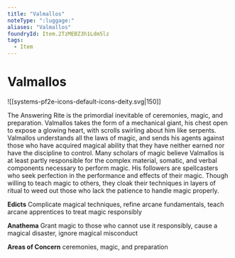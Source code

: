```yaml
---
title: "Valmallos"
noteType: ":luggage:"
aliases: "Valmallos"
foundryId: Item.2TzMEBZ3h1Ldm5lz
tags:
  - Item
---
```


# Valmallos
![[systems-pf2e-icons-default-icons-deity.svg|150]]

The Answering Rite is the primordial inevitable of ceremonies, magic, and preparation. Valmallos takes the form of a mechanical giant, his chest open to expose a glowing heart, with scrolls swirling about him like serpents. Valmallos understands all the laws of magic, and sends his agents against those who have acquired magical ability that they have neither earned nor have the discipline to control. Many scholars of magic believe Valmallos is at least partly responsible for the complex material, somatic, and verbal components necessary to perform magic. His followers are spellcasters who seek perfection in the performance and effects of their magic. Though willing to teach magic to others, they cloak their techniques in layers of ritual to weed out those who lack the patience to handle magic properly.

**Edicts** Complicate magical techniques, refine arcane fundamentals, teach arcane apprentices to treat magic responsibly

**Anathema** Grant magic to those who cannot use it responsibly, cause a magical disaster, ignore magical misconduct

**Areas of Concern** ceremonies, magic, and preparation
